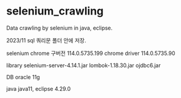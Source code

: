 # selenium_crawling
Data crawling by selenium in java, eclipse.

2023/11
sql 쿼리문 폴더 안에 저장.

selenium
chrome 구버전 114.0.5735.199
chrome driver 114.0.5735.90 

library
selenium-server-4.14.1.jar
lombok-1.18.30.jar
ojdbc6.jar

DB
oracle 11g

java
java11, eclipse 4.29.0
